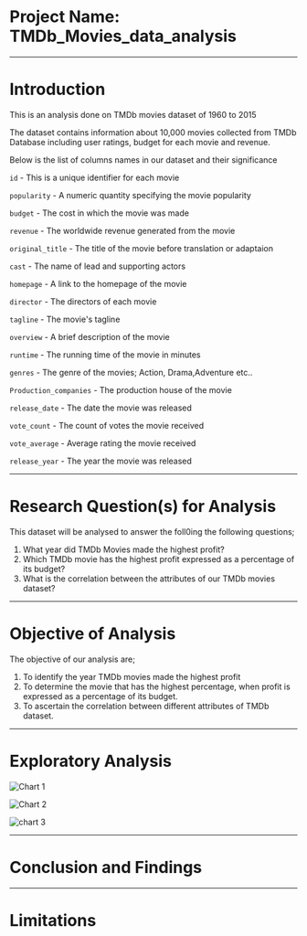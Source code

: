 # Project Name: TMDb_Movies_data_analysis

----
# Introduction

This is an analysis done on TMDb movies dataset of 1960 to 2015

The dataset contains information about 10,000 movies collected from TMDb Database including user ratings, budget for each movie and revenue.

Below is the list of columns names in our dataset and their significance

`id` - This is a unique identifier for each movie

`popularity` - A numeric quantity specifying the movie popularity

`budget` - The cost in which the movie was made

`revenue` - The worldwide revenue generated from the movie

`original_title` - The title of the movie before translation or adaptaion

`cast` - The name of lead and supporting actors

`homepage` - A link to the homepage of the movie

`director` - The directors of each movie

`tagline` - The movie's tagline

`overview` - A brief description of the movie

`runtime` - The running time of the movie in minutes

`genres` - The genre of the movies; Action, Drama,Adventure etc..

`Production_companies` - The production house of the movie

`release_date` - The date the movie was released

`vote_count` - The count of votes the movie received

`vote_average` - Average rating the movie received

`release_year` - The year the movie was released

----
# Research Question(s) for Analysis
This dataset will be analysed to answer the foll0ing the following questions;

 1. What year did TMDb Movies made the highest profit?
 2. Which TMDb movie has the highest profit expressed as a percentage of its budget?
 3. What is the correlation between the attributes of our TMDb movies dataset?
 
----
# Objective of Analysis
The objective of our analysis are;

1. To identify the year TMDb movies made the highest profit
2. To determine the movie that has the highest percentage, when profit is expressed as a percentage of its budget.
3. To ascertain the correlation between different attributes of TMDb dataset.


----
# Exploratory Analysis

![Chart 1](https://user-images.githubusercontent.com/74934727/181943705-95bcd2ba-9907-49c1-8cff-9be4aa8fa353.png)


![Chart 2](https://user-images.githubusercontent.com/74934727/181943830-c21e1978-8880-4332-a0d9-9b4461623867.png)


![chart 3](https://user-images.githubusercontent.com/74934727/181943846-6c1c8315-5c2d-40fb-b43b-c04d2df7326e.png)



----
# Conclusion and Findings




----
# Limitations 
